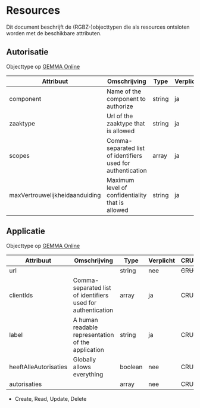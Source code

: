 # Resources

Dit document beschrijft de (RGBZ-)objecttypen die als resources ontsloten
worden met de beschikbare attributen.


## Autorisatie

Objecttype op [GEMMA Online](https://www.gemmaonline.nl/index.php/Rgbz_1.0/doc/objecttype/autorisatie)

| Attribuut | Omschrijving | Type | Verplicht | CRUD* |
| --- | --- | --- | --- | --- |
| component | Name of the component to authorize | string | ja | C​R​U​D |
| zaaktype | Url of the zaaktype that is allowed | string | ja | C​R​U​D |
| scopes | Comma-separated list of identifiers used for authentication | array | ja | C​R​U​D |
| maxVertrouwelijkheidaanduiding | Maximum level of confidentiality that is allowed | string | ja | C​R​U​D |

## Applicatie

Objecttype op [GEMMA Online](https://www.gemmaonline.nl/index.php/Rgbz_1.0/doc/objecttype/applicatie)

| Attribuut | Omschrijving | Type | Verplicht | CRUD* |
| --- | --- | --- | --- | --- |
| url |  | string | nee | ~~C~~​R​~~U~~​~~D~~ |
| clientIds | Comma-separated list of identifiers used for authentication | array | ja | C​R​U​D |
| label | A human readable representation of the application | string | ja | C​R​U​D |
| heeftAlleAutorisaties | Globally allows everything | boolean | nee | C​R​U​D |
| autorisaties |  | array | nee | C​R​U​D |


* Create, Read, Update, Delete
